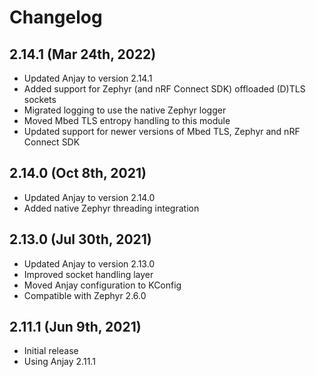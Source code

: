 # Changelog

## 2.14.1 (Mar 24th, 2022)
- Updated Anjay to version 2.14.1
- Added support for Zephyr (and nRF Connect SDK) offloaded (D)TLS sockets
- Migrated logging to use the native Zephyr logger
- Moved Mbed TLS entropy handling to this module
- Updated support for newer versions of Mbed TLS, Zephyr and nRF Connect SDK

## 2.14.0 (Oct 8th, 2021)
- Updated Anjay to version 2.14.0
- Added native Zephyr threading integration

## 2.13.0 (Jul 30th, 2021)
- Updated Anjay to version 2.13.0
- Improved socket handling layer
- Moved Anjay configuration to KConfig
- Compatible with Zephyr 2.6.0

## 2.11.1 (Jun 9th, 2021)
- Initial release
- Using Anjay 2.11.1
